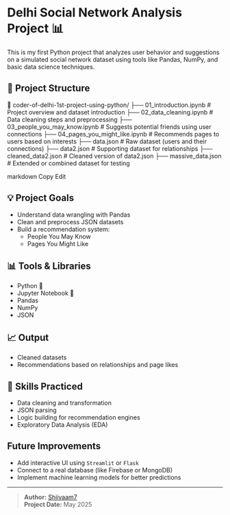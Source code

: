 # Delhi Social Network Analysis Project 📊

This is my first Python project that analyzes user behavior and suggestions on a simulated social network dataset using tools like Pandas, NumPy, and basic data science techniques.

## 📁 Project Structure

📂 coder-of-delhi-1st-project-using-python/
├── 01_introduction.ipynb # Project overview and dataset introduction
├── 02_data_cleaning.ipynb # Data cleaning steps and preprocessing
├── 03_people_you_may_know.ipynb # Suggests potential friends using user connections
├── 04_pages_you_might_like.ipynb # Recommends pages to users based on interests
├── data.json # Raw dataset (users and their connections)
├── data2.json # Supporting dataset for relationships
├── cleaned_data2.json # Cleaned version of data2.json
├── massive_data.json # Extended or combined dataset for testing

markdown
Copy
Edit

## 💡 Project Goals

- Understand data wrangling with Pandas
- Clean and preprocess JSON datasets
- Build a recommendation system:
  - People You May Know
  - Pages You Might Like

## 📊 Tools & Libraries

- Python 🐍
- Jupyter Notebook 📓
- Pandas
- NumPy
- JSON

## 📈 Output

- Cleaned datasets
- Recommendations based on relationships and page likes

## 🧠 Skills Practiced

- Data cleaning and transformation
- JSON parsing
- Logic building for recommendation engines
- Exploratory Data Analysis (EDA)

##  Future Improvements

- Add interactive UI using `Streamlit` or `Flask`
- Connect to a real database (like Firebase or MongoDB)
- Implement machine learning models for better predictions

---

> **Author:** [Shiivaam7](https://github.com/Shiivaam7)  
> **Project Date:** May 2025
